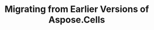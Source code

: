 ---
title: Migrating from Earlier Versions of Aspose.Cells
type: docs
weight: 100
url: /go-cpp/migrating-from-earlier-versions-of-aspose-cells/
---